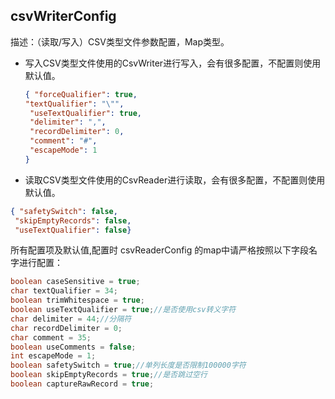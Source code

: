 ## csvWriterConfig

 描述：（读取/写入）CSV类型文件参数配置，Map类型。
 * 写入CSV类型文件使用的CsvWriter进行写入，会有很多配置，不配置则使用默认值。
      ```json
    { "forceQualifier": true,  
      "textQualifier": "\"",
       "useTextQualifier": true,
       "delimiter": ",",
       "recordDelimiter": 0,
       "comment": "#",
       "escapeMode": 1
      } 
      ```
 
 * 读取CSV类型文件使用的CsvReader进行读取，会有很多配置，不配置则使用默认值。
 
 ```json
{ "safetySwitch": false,  
  "skipEmptyRecords": false,       
  "useTextQualifier": false} 
 ```
 所有配置项及默认值,配置时 csvReaderConfig 的map中请严格按照以下字段名字进行配置：
 ```java
 boolean caseSensitive = true;
 char textQualifier = 34;
 boolean trimWhitespace = true;
 boolean useTextQualifier = true;//是否使用csv转义字符
 char delimiter = 44;//分隔符
 char recordDelimiter = 0;
 char comment = 35;
 boolean useComments = false;
 int escapeMode = 1;
 boolean safetySwitch = true;//单列长度是否限制100000字符
 boolean skipEmptyRecords = true;//是否跳过空行
 boolean captureRawRecord = true;
 ```
